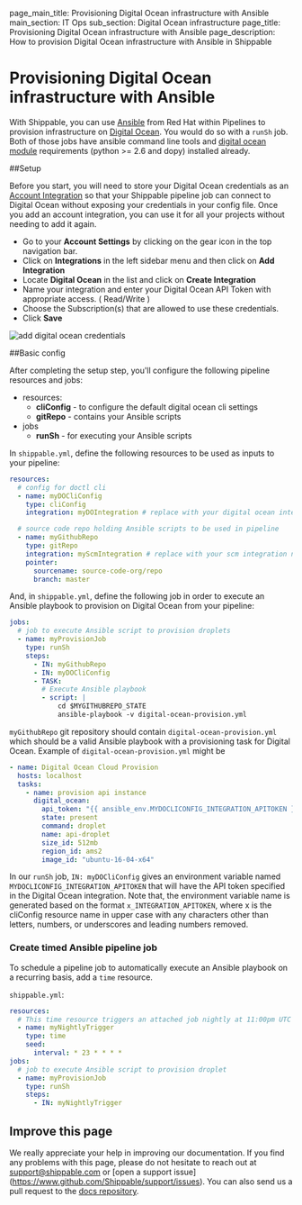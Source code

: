 page_main_title: Provisioning Digital Ocean infrastructure with Ansible
main_section: IT Ops
sub_section: Digital Ocean infrastructure
page_title: Provisioning Digital Ocean infrastructure with Ansible
page_description: How to provision Digital Ocean infrastructure with Ansible in Shippable

# Provisioning Digital Ocean infrastructure with Ansible

With Shippable, you can use [Ansible](https://www.ansible.com/) from Red Hat within Pipelines to provision
infrastructure on [Digital Ocean](https://www.digitalocean.com/). You would do so with a
`runSh` job. Both of those jobs have ansible command line tools and [digital ocean module](http://docs.ansible.com/ansible/list_of_cloud_modules.html#digital-ocean) requirements (python >= 2.6 and dopy) installed already.

##Setup

Before you start, you will need to store your Digital Ocean credentials as an [Account
Integration](/platform/management/integrations#add-integration) so that your Shippable pipeline job can connect to Digital Ocean without exposing your credentials in your config file. Once you add an account integration, you can use it for all your projects without needing to add it again.

-  Go to your **Account Settings** by clicking on the gear icon in the top
navigation bar.
-  Click on **Integrations** in the left sidebar menu and then click on **Add
Integration**
-  Locate **Digital Ocean** in the list and click on **Create Integration**
-  Name your integration and enter your Digital Ocean API Token with appropriate access. ( Read/Write )
-  Choose the Subscription(s) that are allowed to use these credentials.
-  Click **Save**

<img src="../../images/provision/digital-ocean-integration.png" alt="add
digital ocean credentials">

##Basic config

After completing the setup step, you'll configure the following pipeline
resources and jobs:

-  resources:
    *  **cliConfig** - to configure the default digital ocean cli settings
    *  **gitRepo** - contains your Ansible scripts
-  jobs
    *  **runSh** - for executing your Ansible scripts

In `shippable.yml`, define the following resources to be used as
inputs to your pipeline:

```yaml
resources:
  # config for doctl cli
  - name: myDOCliConfig
    type: cliConfig
    integration: myDOIntegration # replace with your digital ocean integration name

  # source code repo holding Ansible scripts to be used in pipeline
  - name: myGithubRepo
    type: gitRepo
    integration: myScmIntegration # replace with your scm integration name
    pointer:
      sourcename: source-code-org/repo
      branch: master
```

And, in `shippable.yml`, define the following job in order to execute
an Ansible playbook to provision on Digital Ocean from your pipeline:

```yaml
jobs:
  # job to execute Ansible script to provision droplets
  - name: myProvisionJob
    type: runSh
    steps:
      - IN: myGithubRepo
      - IN: myDOCliConfig
      - TASK:
        # Execute Ansible playbook
        - script: |
            cd $MYGITHUBREPO_STATE  
            ansible-playbook -v digital-ocean-provision.yml
```

`myGithubRepo` git repository should contain `digital-ocean-provision.yml` which should be a valid Ansible playbook with a provisioning task for Digital Ocean. Example of `digital-ocean-provision.yml` might be

```yaml
- name: Digital Ocean Cloud Provision
  hosts: localhost
  tasks:
    - name: provision api instance
      digital_ocean:
        api_token: "{{ ansible_env.MYDOCLICONFIG_INTEGRATION_APITOKEN }}"
        state: present
        command: droplet
        name: api-droplet
        size_id: 512mb
        region_id: ams2
        image_id: "ubuntu-16-04-x64"
```

In our `runSh` job, `IN: myDOCliConfig` gives an environment variable named `MYDOCLICONFIG_INTEGRATION_APITOKEN` that will have the API token specified in the Digital Ocean integration. Note that, the environment variable name is generated based on the format `x_INTEGRATION_APITOKEN`, where x is the cliConfig resource name in upper case with any characters other than letters, numbers, or underscores and leading numbers removed.

### Create timed Ansible pipeline job
To schedule a pipeline job to automatically execute an Ansible playbook on a
recurring basis, add a `time` resource.

`shippable.yml`:
```yaml
resources:
  # This time resource triggers an attached job nightly at 11:00pm UTC
  - name: myNightlyTrigger
    type: time
    seed:
      interval: * 23 * * * *
jobs:
  # job to execute Ansible script to provision droplet
  - name: myProvisionJob
    type: runSh
    steps:
      - IN: myNightlyTrigger
```

## Improve this page

We really appreciate your help in improving our documentation. If you find any
problems with this page, please do not hesitate to reach out at
[support@shippable.com](mailto:support@shippable.com) or [open a support issue]
(https://www.github.com/Shippable/support/issues). You can also send us a pull
request to the [docs repository](https://www.github.com/Shippable/docs).
